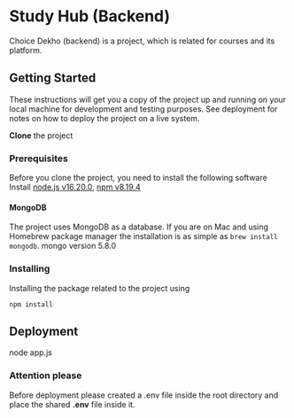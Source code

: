 # Study Hub (Backend)

Choice Dekho (backend) is a project, which is related for courses and its platform. 

## Getting Started

These instructions will get you a copy of the project up and running on your local machine for development and testing purposes. See deployment for notes on how to deploy the project on a live system.

**Clone** the project 


### Prerequisites

Before you clone the project, you need to install the following software
Install [node.js v16.20.0](https://nodejs.org/en/), [npm v8.19.4](https://www.npmjs.com/)

#### MongoDB
The project uses MongoDB as a database. If you are on Mac and using Homebrew package manager the installation is as simple as `brew install mongodb`.
mongo version 5.8.0

### Installing

Installing the package related to the project using

```
npm install
```

## Deployment

node app.js

### Attention please

Before deployment please created a .env file inside the root directory and place the shared **.env** file inside it.

